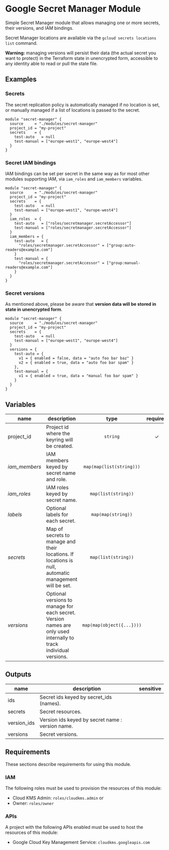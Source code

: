 # Google Secret Manager Module

Simple Secret Manager module that allows managing one or more secrets, their versions, and IAM bindings.

Secret Manager locations are available via the `gcloud secrets locations list` command.

**Warning:** managing versions will persist their data (the actual secret you want to protect) in the Terraform state in unencrypted form, accessible to any identity able to read or pull the state file.

## Examples

### Secrets

The secret replication policy is automatically managed if no location is set, or manually managed if a list of locations is passed to the secret.

```hcl
module "secret-manager" {
  source     = "./modules/secret-manager"
  project_id = "my-project"
  secrets    = {
    test-auto   = null
    test-manual = ["europe-west1", "europe-west4"]
  }
}
```

### Secret IAM bindings

IAM bindings can be set per secret in the same way as for most other modules supporting IAM, via `iam_roles` and `iam_members` variables.

```hcl
module "secret-manager" {
  source     = "./modules/secret-manager"
  project_id = "my-project"
  secrets    = {
    test-auto   = null
    test-manual = ["europe-west1", "europe-west4"]
  }
  iam_roles  = {
    test-auto   = ["roles/secretmanager.secretAccessor"]
    test-manual = ["roles/secretmanager.secretAccessor"]
  }
  iam_members = {
    test-auto   = {
      "roles/secretmanager.secretAccessor" = ["group:auto-readers@example.com"]
    }
    test-manual = {
      "roles/secretmanager.secretAccessor" = ["group:manual-readers@example.com"]
    }
  }
}
```

### Secret versions

As mentioned above, please be aware that **version data will be stored in state in unencrypted form**.

```hcl
module "secret-manager" {
  source     = "./modules/secret-manager"
  project_id = "my-project"
  secrets    = {
    test-auto   = null
    test-manual = ["europe-west1", "europe-west4"]
  }
  versions = {
    test-auto = {
      v1 = { enabled = false, data = "auto foo bar baz" }
      v2 = { enabled = true, data = "auto foo bar spam" }
    },
    test-manual = {
      v1 = { enabled = true, data = "manual foo bar spam" }
    }
  }
}
```

<!-- BEGIN TFDOC -->
## Variables

| name | description | type | required | default |
|---|---|:---: |:---:|:---:|
| project_id | Project id where the keyring will be created. | <code title="">string</code> | ✓ |  |
| *iam_members* | IAM members keyed by secret name and role. | <code title="map&#40;map&#40;list&#40;string&#41;&#41;&#41;">map(map(list(string)))</code> |  | <code title="">{}</code> |
| *iam_roles* | IAM roles keyed by secret name. | <code title="map&#40;list&#40;string&#41;&#41;">map(list(string))</code> |  | <code title="">{}</code> |
| *labels* | Optional labels for each secret. | <code title="map&#40;map&#40;string&#41;&#41;">map(map(string))</code> |  | <code title="">{}</code> |
| *secrets* | Map of secrets to manage and their locations. If locations is null, automatic management will be set. | <code title="map&#40;list&#40;string&#41;&#41;">map(list(string))</code> |  | <code title="">{}</code> |
| *versions* | Optional versions to manage for each secret. Version names are only used internally to track individual versions. | <code title="map&#40;map&#40;object&#40;&#123;&#10;enabled &#61; bool&#10;data    &#61; string&#10;&#125;&#41;&#41;&#41;">map(map(object({...})))</code> |  | <code title="">{}</code> |

## Outputs

| name | description | sensitive |
|---|---|:---:|
| ids | Secret ids keyed by secret_ids (names). |  |
| secrets | Secret resources. |  |
| version_ids | Version ids keyed by secret name : version name. |  |
| versions | Secret versions. |  |
<!-- END TFDOC -->

## Requirements

These sections describe requirements for using this module.

### IAM

The following roles must be used to provision the resources of this module:

- Cloud KMS Admin: `roles/cloudkms.admin` or
- Owner: `roles/owner`

### APIs

A project with the following APIs enabled must be used to host the
resources of this module:

- Google Cloud Key Management Service: `cloudkms.googleapis.com`
